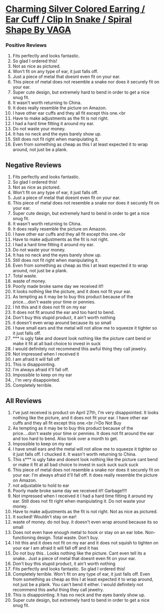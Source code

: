 # [Charming Silver Colored Earring / Ear Cuff / Clip In Snake / Spiral Shape By VAGA](https://products.checkmycream.com/products/Charming-Silver-Colored-Earring-Ear-Cuff-Clip-In-Snake-Spiral-Shape-By-VAGA.html)

### Positive Reviews

<ol>
      <li>Fits perfectly and looks fantastic.</li>
      <li>So glad I ordered this!</li>
      <li>Not as nice as pictured.</li>
      <li>Won&#x27;t fit on any type of ear, it just falls off.</li>
      <li>Just a piece of metal that doesnt even fit on your ear.</li>
      <li>This piece of metal does not resemble a snake nor does it securely fit on your ear.</li>
      <li>Super cute design, but extremely hard to bend in order to get a nice snug fit.</li>
      <li>It wasn&#x27;t worth returning to China.</li>
      <li>It does really resemble the picture on Amazon.</li>
      <li>I have other ear cuffs and they all fit except this one.&lt;br</li>
      <li>Have to make adjustments as the fit is not right.</li>
      <li>I had a hard time fitting it around my ear.  </li>
      <li>Do not waste your money.</li>
      <li>It has no neck and the eyes barely show up.</li>
      <li>Still does not fit right when manipulating it.  </li>
      <li>Even from something as cheap as this I at least expected it to wrap around, not just be a plank.</li>
</ol>


<h2>Negative Reviews</h2>
<ol>
<li> Fits perfectly and looks fantastic.</li>
<li> So glad I ordered this!</li>
<li> Not as nice as pictured.</li>
<li> Won&#x27;t fit on any type of ear, it just falls off.</li>
<li> Just a piece of metal that doesnt even fit on your ear.</li>
<li> This piece of metal does not resemble a snake nor does it securely fit on your ear.</li>
<li> Super cute design, but extremely hard to bend in order to get a nice snug fit.</li>
<li> It wasn&#x27;t worth returning to China.</li>
<li> It does really resemble the picture on Amazon.</li>
<li> I have other ear cuffs and they all fit except this one.&lt;br</li>
<li> Have to make adjustments as the fit is not right.</li>
<li> I had a hard time fitting it around my ear.  </li>
<li> Do not waste your money.</li>
<li> It has no neck and the eyes barely show up.</li>
<li> Still does not fit right when manipulating it.  </li>
<li> Even from something as cheap as this I at least expected it to wrap around, not just be a plank.</li>
<li> Total waste.</li>
<li> waste of money.</li>
<li> Poorly made broke same day we received it!!</li>
<li> It looks nothing like the picture, and it does not fit your ear.  </li>
<li> As tempting as it may be to buy this product because of the price....don&#x27;t waste  your time or pennies.</li>
<li> I hit this and it does not fit on my ear</li>
<li> It does not fit around the ear and too hard to bend.</li>
<li> Don&#x27;t buy this stupid product, it ain&#x27;t worth nothing</li>
<li> it doesn&#x27;t even wrap around because its so small</li>
<li> I have small ears and the metal will not allow me to squeeze it tighter so it just falls off.</li>
<li> *** is ugly fake and doesnt look nothing like the picture cant bend or make it fit at all bad choice to invest in suck</li>
<li> I would definitely not recommend this awful thing they call jewelry.</li>
<li> Not impressed when I received it</li>
<li> I am afraid it will fall off</li>
<li> This is disappointing.</li>
<li> I&#x27;m always afraid it&#x27;ll fall off.</li>
<li> Impossible to keep on my ear</li>
<li> , I&#x27;m very disappointed.  </li>
<li> Completely terrible.</li>
</ol>

<h2>All Reviews</h2>

<ol>
    <li> I&#x27;ve just received is product on April 27th, I&#x27;m very disappointed.  It looks nothing like the picture, and it does not fit your ear.  I have other ear cuffs and they all fit except this one.&lt;br /&gt;Do Not Buy</li>
    <li> As tempting as it may be to buy this product because of the price....don&#x27;t waste  your time or pennies. It does not fit around the ear and too hard to bend. Also took over a month to get.</li>
    <li> Impossible to keep on my ear</li>
    <li> I have small ears and the metal will not allow me to squeeze it tighter so it just falls off. I chucked it. It wasn&#x27;t worth returning to China.</li>
    <li> This s*** is ugly fake and doesnt look nothing like the picture cant bend or make it fit at all bad choice to invest in suck suck suck suck</li>
    <li> This piece of metal does not resemble a snake nor does it securely fit on your ear. I&#x27;m always afraid it&#x27;ll fall off. It does really resemble the picture on Amazon.</li>
    <li> not adjustable to hold to ear</li>
    <li> Poorly made broke same day we received it!! Garbage!!!!</li>
    <li> Not impressed when I received it I had a hard time fitting it around my ear.  Still does not fit right when manipulating it.  Do not waste your money.</li>
    <li> Have to make adjustments as the fit is not right. Not as nice as pictured.</li>
    <li> It  sucked! Wouldn&#x27;t stay on ear!</li>
    <li> waste of money. do not buy. it doesn&#x27;t even wrap around because its so small</li>
    <li> Does not even have enough metal to hook or stay on an ear lobe. Non-functioning design. Total waste. Don&#x27;t buy.</li>
    <li> I hit this and it does not fit on my ear and it does not squish to tighten on your ear I am afraid it will fall off and it has</li>
    <li> Do not buy this.. Looks nothing like the picture. Cant even tell its a snake.. Just a piece of metal that doesnt even fit on your ear.</li>
    <li> Don&#x27;t buy this stupid product, it ain&#x27;t worth nothing</li>
    <li> Fits perfectly and looks fantastic. So glad I ordered this!</li>
    <li> Completely terrible. Won&#x27;t fit on any type of ear, it just falls off. Even from something as cheap as this I at least expected it to wrap around, not just be a plank. You can&#x27;t bend it either. I would definitely not recommend this awful thing they call jewelry.</li>
    <li> This is disappointing. It has no neck and the eyes barely show up.</li>
    <li> Super cute design, but extremely hard to bend in order to get a nice snug fit.</li>
</ol>




